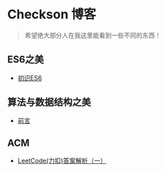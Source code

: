 # Checkson 博客
> 希望绝大部分人在我这里能看到一些不同的东西！

## ES6之美
- [初识ES6](https://github.com/Checkson/blog/issues/1)

## 算法与数据结构之美
- [前言](https://github.com/Checkson/blog/issues/3)

## ACM
- [LeetCode(力扣)答案解析（一）](https://github.com/Checkson/blog/issues/2)